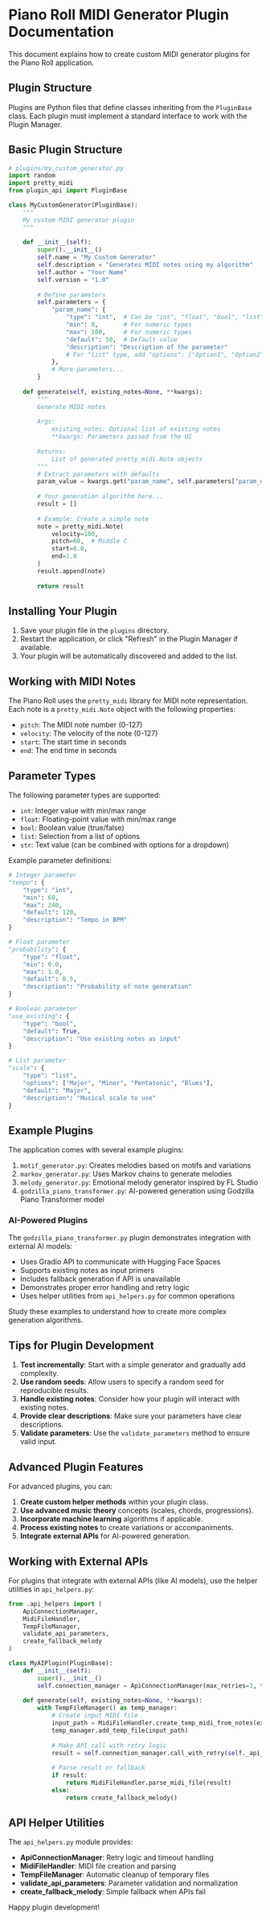# Piano Roll MIDI Generator Plugin Documentation

This document explains how to create custom MIDI generator plugins for the Piano Roll application.

## Plugin Structure

Plugins are Python files that define classes inheriting from the `PluginBase` class. Each plugin must implement a standard interface to work with the Plugin Manager.

## Basic Plugin Structure

```python
# plugins/my_custom_generator.py
import random
import pretty_midi
from plugin_api import PluginBase

class MyCustomGenerator(PluginBase):
    """
    My custom MIDI generator plugin
    """
    
    def __init__(self):
        super().__init__()
        self.name = "My Custom Generator"
        self.description = "Generates MIDI notes using my algorithm"
        self.author = "Your Name"
        self.version = "1.0"
        
        # Define parameters
        self.parameters = {
            "param_name": {
                "type": "int",  # Can be "int", "float", "bool", "list", or "str"
                "min": 0,       # For numeric types
                "max": 100,     # For numeric types
                "default": 50,  # Default value
                "description": "Description of the parameter"
                # For "list" type, add "options": ["Option1", "Option2", ...]
            },
            # More parameters...
        }
    
    def generate(self, existing_notes=None, **kwargs):
        """
        Generate MIDI notes
        
        Args:
            existing_notes: Optional list of existing notes
            **kwargs: Parameters passed from the UI
            
        Returns:
            List of generated pretty_midi.Note objects
        """
        # Extract parameters with defaults
        param_value = kwargs.get("param_name", self.parameters["param_name"]["default"])
        
        # Your generation algorithm here...
        result = []
        
        # Example: Create a simple note
        note = pretty_midi.Note(
            velocity=100,
            pitch=60,  # Middle C
            start=0.0,
            end=1.0
        )
        result.append(note)
        
        return result
```

## Installing Your Plugin

1. Save your plugin file in the `plugins` directory.
2. Restart the application, or click "Refresh" in the Plugin Manager if available.
3. Your plugin will be automatically discovered and added to the list.

## Working with MIDI Notes

The Piano Roll uses the `pretty_midi` library for MIDI note representation. Each note is a `pretty_midi.Note` object with the following properties:

- `pitch`: The MIDI note number (0-127)
- `velocity`: The velocity of the note (0-127)
- `start`: The start time in seconds
- `end`: The end time in seconds

## Parameter Types

The following parameter types are supported:

- `int`: Integer value with min/max range
- `float`: Floating-point value with min/max range
- `bool`: Boolean value (true/false)
- `list`: Selection from a list of options
- `str`: Text value (can be combined with options for a dropdown)

Example parameter definitions:

```python
# Integer parameter
"tempo": {
    "type": "int",
    "min": 60,
    "max": 240,
    "default": 120,
    "description": "Tempo in BPM"
}

# Float parameter
"probability": {
    "type": "float",
    "min": 0.0,
    "max": 1.0,
    "default": 0.5,
    "description": "Probability of note generation"
}

# Boolean parameter
"use_existing": {
    "type": "bool",
    "default": True,
    "description": "Use existing notes as input"
}

# List parameter
"scale": {
    "type": "list",
    "options": ["Major", "Minor", "Pentatonic", "Blues"],
    "default": "Major",
    "description": "Musical scale to use"
}
```

## Example Plugins

The application comes with several example plugins:

1. `motif_generator.py`: Creates melodies based on motifs and variations
2. `markov_generator.py`: Uses Markov chains to generate melodies
3. `melody_generator.py`: Emotional melody generator inspired by FL Studio
4. `godzilla_piano_transformer.py`: AI-powered generation using Godzilla Piano Transformer model

### AI-Powered Plugins

The `godzilla_piano_transformer.py` plugin demonstrates integration with external AI models:

- Uses Gradio API to communicate with Hugging Face Spaces
- Supports existing notes as input primers
- Includes fallback generation if API is unavailable
- Demonstrates proper error handling and retry logic
- Uses helper utilities from `api_helpers.py` for common operations

Study these examples to understand how to create more complex generation algorithms.

## Tips for Plugin Development

1. **Test incrementally**: Start with a simple generator and gradually add complexity.
2. **Use random seeds**: Allow users to specify a random seed for reproducible results.
3. **Handle existing notes**: Consider how your plugin will interact with existing notes.
4. **Provide clear descriptions**: Make sure your parameters have clear descriptions.
5. **Validate parameters**: Use the `validate_parameters` method to ensure valid input.

## Advanced Plugin Features

For advanced plugins, you can:

1. **Create custom helper methods** within your plugin class.
2. **Use advanced music theory** concepts (scales, chords, progressions).
3. **Incorporate machine learning** algorithms if applicable.
4. **Process existing notes** to create variations or accompaniments.
5. **Integrate external APIs** for AI-powered generation.

## Working with External APIs

For plugins that integrate with external APIs (like AI models), use the helper utilities in `api_helpers.py`:

```python
from .api_helpers import (
    ApiConnectionManager,
    MidiFileHandler, 
    TempFileManager,
    validate_api_parameters,
    create_fallback_melody
)

class MyAIPlugin(PluginBase):
    def __init__(self):
        super().__init__()
        self.connection_manager = ApiConnectionManager(max_retries=3, timeout=60)
    
    def generate(self, existing_notes=None, **kwargs):
        with TempFileManager() as temp_manager:
            # Create input MIDI file
            input_path = MidiFileHandler.create_temp_midi_from_notes(existing_notes)
            temp_manager.add_temp_file(input_path)
            
            # Make API call with retry logic
            result = self.connection_manager.call_with_retry(self._api_call, input_path, **kwargs)
            
            # Parse result or fallback
            if result:
                return MidiFileHandler.parse_midi_file(result)
            else:
                return create_fallback_melody()
```

## API Helper Utilities

The `api_helpers.py` module provides:

- **ApiConnectionManager**: Retry logic and timeout handling
- **MidiFileHandler**: MIDI file creation and parsing
- **TempFileManager**: Automatic cleanup of temporary files
- **validate_api_parameters**: Parameter validation and normalization
- **create_fallback_melody**: Simple fallback when APIs fail

Happy plugin development!
